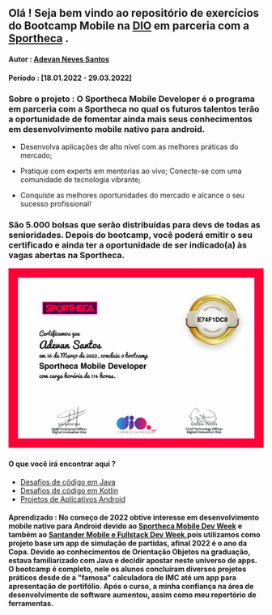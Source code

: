 ## Olá ! Seja bem vindo ao repositório de exercícios do Bootcamp Mobile na [DIO](https://dio.me/sign-up?ref=WDIQVSHDCK) em parceria com a [Sportheca](https://sportheca.io/ptbr/) .

#### Autor : [Adevan Neves Santos](https://www.linkedin.com/in/adevan-neves-santos/)
#### Período : [18.01.2022 -  29.03.2022]

### Sobre o projeto : O Sportheca Mobile Developer é o programa em parceria com a Sportheca no qual os futuros talentos terão a oportunidade de fomentar ainda mais seus conhecimentos em desenvolvimento mobile nativo para android.

- Desenvolva aplicações de alto nível com as melhores práticas do mercado;

- Pratique com experts em mentorias ao vivo;
Conecte-se com uma comunidade de tecnologia vibrante;
- Conquiste as melhores oportunidades do mercado e alcance o seu sucesso profissional!

### São 5.000 bolsas que serão distribuídas para devs de todas as senioridades. Depois do bootcamp, você poderá emitir o seu certificado e ainda ter a oportunidade de ser indicado(a) às vagas abertas na Sportheca.

![Alter text](./img/sportheca-mobile-developer-2022.png)

#### O que você irá encontrar aqui ?

- [Desafios de código em Java](./Conteudos/Java-Developer-Desafios-de-Codigo/README.md)
- [Desafios de código em Kotlin](./Conteudos/Desafios-Kotlin-Santander/README.md)
- [Projetos de Aplicativos Android](./Conteudos/Projetos-App/README.md)

#### Aprendizado : No começo de 2022 obtive interesse em desenvolvimento mobile nativo para Android devido ao [Sportheca Mobile Dev Week](https://www.dio.me/dev-week/sportheca/mobile) e também ao [Santander Mobile e Fullstack Dev Week](https://www.dio.me/dev-week/santander/bootcamps),pois utilizamos como projeto base um app de simulação de partidas, afinal 2022 é o ano da Copa. Devido ao conhecimentos de Orientação Objetos na graduação, estava familiarizado com Java e decidir apostar neste universo de apps. O bootcamp é completo, nele os alunos concluíram diversos projetos práticos desde de a "famosa" calculadora de IMC até um app para apresentação de portifólio. Após o curso, a minha confiança na área de desenvolvimento de software aumentou, assim como meu repertório de ferramentas.

